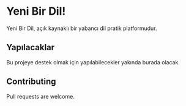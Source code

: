 # Yeni Bir Dil!

Yeni Bir Dil, açık kaynaklı bir yabancı dil pratik platformudur. 

## Yapılacaklar

Bu projeye destek olmak için yapılabilecekler yakında burada olacak.

## Contributing

Pull requests are welcome. 